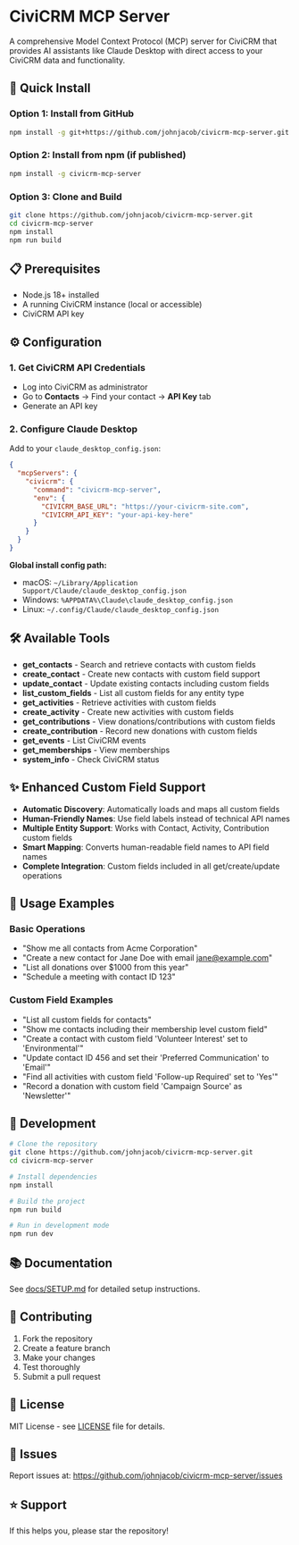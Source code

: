 # CiviCRM MCP Server

A comprehensive Model Context Protocol (MCP) server for CiviCRM that provides AI assistants like Claude Desktop with direct access to your CiviCRM data and functionality.

## 🚀 Quick Install

### Option 1: Install from GitHub
```bash
npm install -g git+https://github.com/johnjacob/civicrm-mcp-server.git
```

### Option 2: Install from npm (if published)
```bash
npm install -g civicrm-mcp-server
```

### Option 3: Clone and Build
```bash
git clone https://github.com/johnjacob/civicrm-mcp-server.git
cd civicrm-mcp-server
npm install
npm run build
```

## 📋 Prerequisites

- Node.js 18+ installed
- A running CiviCRM instance (local or accessible)
- CiviCRM API key

## ⚙️ Configuration

### 1. Get CiviCRM API Credentials
- Log into CiviCRM as administrator
- Go to **Contacts** → Find your contact → **API Key** tab
- Generate an API key

### 2. Configure Claude Desktop

Add to your `claude_desktop_config.json`:

```json
{
  "mcpServers": {
    "civicrm": {
      "command": "civicrm-mcp-server",
      "env": {
        "CIVICRM_BASE_URL": "https://your-civicrm-site.com",
        "CIVICRM_API_KEY": "your-api-key-here"
      }
    }
  }
}
```

**Global install config path:**
- macOS: `~/Library/Application Support/Claude/claude_desktop_config.json`
- Windows: `%APPDATA%\Claude\claude_desktop_config.json`
- Linux: `~/.config/Claude/claude_desktop_config.json`

## 🛠️ Available Tools

- **get_contacts** - Search and retrieve contacts with custom fields
- **create_contact** - Create new contacts with custom field support
- **update_contact** - Update existing contacts including custom fields
- **list_custom_fields** - List all custom fields for any entity type
- **get_activities** - Retrieve activities with custom fields
- **create_activity** - Create new activities with custom fields
- **get_contributions** - View donations/contributions with custom fields
- **create_contribution** - Record new donations with custom fields
- **get_events** - List CiviCRM events
- **get_memberships** - View memberships
- **system_info** - Check CiviCRM status

## ✨ Enhanced Custom Field Support

- **Automatic Discovery**: Automatically loads and maps all custom fields
- **Human-Friendly Names**: Use field labels instead of technical API names
- **Multiple Entity Support**: Works with Contact, Activity, Contribution custom fields
- **Smart Mapping**: Converts human-readable field names to API field names
- **Complete Integration**: Custom fields included in all get/create/update operations

## 💬 Usage Examples

### Basic Operations
- "Show me all contacts from Acme Corporation"
- "Create a new contact for Jane Doe with email jane@example.com"
- "List all donations over $1000 from this year"
- "Schedule a meeting with contact ID 123"

### Custom Field Examples
- "List all custom fields for contacts"
- "Show me contacts including their membership level custom field"
- "Create a contact with custom field 'Volunteer Interest' set to 'Environmental'"
- "Update contact ID 456 and set their 'Preferred Communication' to 'Email'"
- "Find all activities with custom field 'Follow-up Required' set to 'Yes'"
- "Record a donation with custom field 'Campaign Source' as 'Newsletter'"

## 🔧 Development

```bash
# Clone the repository
git clone https://github.com/johnjacob/civicrm-mcp-server.git
cd civicrm-mcp-server

# Install dependencies
npm install

# Build the project
npm run build

# Run in development mode
npm run dev
```

## 📚 Documentation

See [docs/SETUP.md](docs/SETUP.md) for detailed setup instructions.

## 🤝 Contributing

1. Fork the repository
2. Create a feature branch
3. Make your changes
4. Test thoroughly
5. Submit a pull request

## 📄 License

MIT License - see [LICENSE](LICENSE) file for details.

## 🐛 Issues

Report issues at: https://github.com/johnjacob/civicrm-mcp-server/issues

## ⭐ Support

If this helps you, please star the repository!
